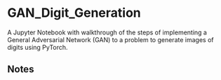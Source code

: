 # GAN_Digit_Generation
A Jupyter Notebook with walkthrough of the steps of implementing a General Adversarial Network (GAN) to a problem to generate images of digits using PyTorch. 

## Notes 
